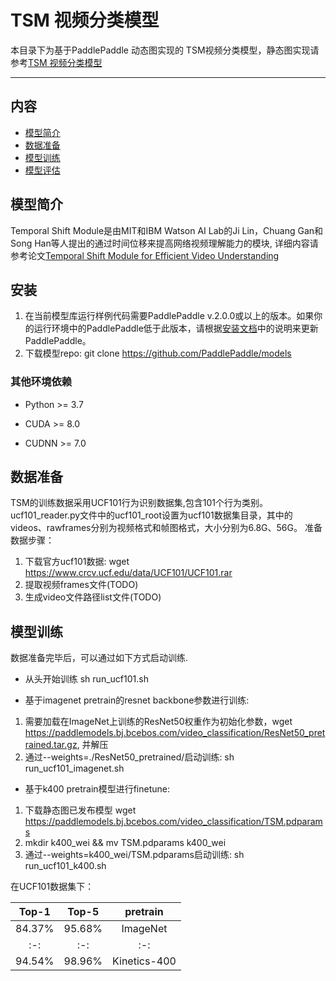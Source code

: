 # TSM 视频分类模型

本目录下为基于PaddlePaddle 动态图实现的 TSM视频分类模型，静态图实现请参考[TSM 视频分类模型](https://github.com/PaddlePaddle/models/tree/develop/PaddleCV/PaddleVideo/models/tsm)

---
## 内容

- [模型简介](#模型简介)
- [数据准备](#数据准备)
- [模型训练](#模型训练)
- [模型评估](#模型评估)


## 模型简介

Temporal Shift Module是由MIT和IBM Watson AI Lab的Ji Lin，Chuang Gan和Song Han等人提出的通过时间位移来提高网络视频理解能力的模块, 详细内容请参考论文[Temporal Shift Module for Efficient Video Understanding](https://arxiv.org/abs/1811.08383v1)

## 安装

1. 在当前模型库运行样例代码需要PaddlePaddle v.2.0.0或以上的版本。如果你的运行环境中的PaddlePaddle低于此版本，请根据[安装文档](http://www.paddlepaddle.org/documentation/docs/zh/1.6/beginners_guide/install/index_cn.html)中的说明来更新PaddlePaddle。
2. 下载模型repo: git clone https://github.com/PaddlePaddle/models 

### 其他环境依赖

- Python >= 3.7

- CUDA >= 8.0

- CUDNN >= 7.0


## 数据准备

TSM的训练数据采用UCF101行为识别数据集,包含101个行为类别。
ucf101_reader.py文件中的ucf101_root设置为ucf101数据集目录，其中的videos、rawframes分别为视频格式和帧图格式，大小分别为6.8G、56G。
准备数据步骤：
1. 下载官方ucf101数据: wget https://www.crcv.ucf.edu/data/UCF101/UCF101.rar
2. 提取视频frames文件(TODO)
3. 生成video文件路径list文件(TODO)


## 模型训练

数据准备完毕后，可以通过如下方式启动训练.  

- 从头开始训练
sh run_ucf101.sh

- 基于imagenet pretrain的resnet backbone参数进行训练:

1. 需要加载在ImageNet上训练的ResNet50权重作为初始化参数，wget https://paddlemodels.bj.bcebos.com/video_classification/ResNet50_pretrained.tar.gz, 并解压
2. 通过--weights=./ResNet50_pretrained/启动训练: sh run_ucf101_imagenet.sh

- 基于k400 pretrain模型进行finetune:

1. 下载静态图已发布模型 wget https://paddlemodels.bj.bcebos.com/video_classification/TSM.pdparams 
2. mkdir k400_wei &&  mv TSM.pdparams k400_wei
3. 通过--weights=k400_wei/TSM.pdparams启动训练: sh run_ucf101_k400.sh

在UCF101数据集下：

|Top-1|Top-5|pretrain|
|:-:|:-:|:-:|
|84.37%|95.68%|ImageNet|
|:-:|:-:|:-:|
|94.54%|98.96%|Kinetics-400|

